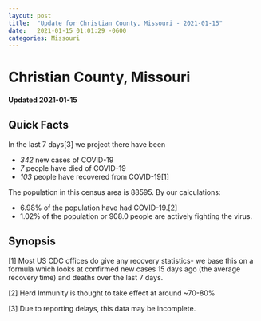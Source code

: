 ```yaml
---
layout: post
title:  "Update for Christian County, Missouri - 2021-01-15"
date:   2021-01-15 01:01:29 -0600
categories: Missouri
---
```


# Christian County, Missouri
#### Updated 2021-01-15

## Quick Facts

In the last 7 days[3] we project there have been
- *342* new cases of COVID-19
- *7* people have died of COVID-19
- *103* people have recovered from COVID-19[1]

The population in this census area is 88595. By our calculations:
- 6.98% of the population have had COVID-19.[2]
- 1.02% of the population or 908.0 people are actively fighting the virus.

## Synopsis




[1] Most US CDC offices do give any recovery statistics- we base this on a formula which looks at confirmed new cases
15 days ago (the average recovery time) and deaths over the last 7 days.

[2] Herd Immunity is thought to take effect at around ~70-80%

[3] Due to reporting delays, this data may be incomplete.
 
    